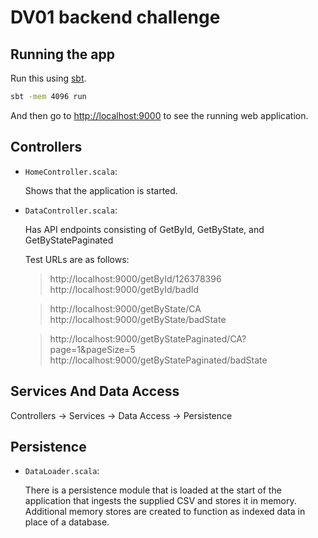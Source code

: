 # DV01 backend challenge

## Running the app

Run this using [sbt](http://www.scala-sbt.org/).

```bash
sbt -mem 4096 run
```

And then go to <http://localhost:9000> to see the running web application.

## Controllers

- `HomeController.scala`:

  Shows that the application is started.

- `DataController.scala`:

  Has API endpoints consisting of GetById, GetByState, and GetByStatePaginated

  Test URLs are as follows:
  > http://localhost:9000/getById/126378396
  > http://localhost:9000/getById/badId

  > http://localhost:9000/getByState/CA
  > http://localhost:9000/getByState/badState

  > http://localhost:9000/getByStatePaginated/CA?page=1&pageSize=5
  > http://localhost:9000/getByStatePaginated/badState

## Services And Data Access
  
  Controllers -> Services -> Data Access -> Persistence

## Persistence

- `DataLoader.scala`:

  There is a persistence module that is loaded at the start of the application that ingests the supplied CSV and stores it in memory.
  Additional memory stores are created to function as indexed data in place of a database.
